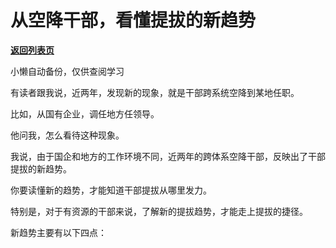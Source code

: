 # 从空降干部，看懂提拔的新趋势

[**返回列表页**](/gzh/费曼的小茶馆)

小懒自动备份，仅供查阅学习

有读者跟我说，近两年，发现新的现象，就是干部跨系统空降到某地任职。

比如，从国有企业，调任地方任领导。

他问我，怎么看待这种现象。  

我说，由于国企和地方的工作环境不同，近两年的跨体系空降干部，反映出了干部提拔的新趋势。

你要读懂新的趋势，才能知道干部提拔从哪里发力。

特别是，对于有资源的干部来说，了解新的提拔趋势，才能走上提拔的捷径。  

新趋势主要有以下四点：  

